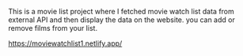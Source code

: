 This is a movie list project where I fetched movie watch list data from          
external API and then display the data on the website. you can add or remove films from your list.                                             
 
https://moviewatchlist1.netlify.app/      
